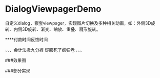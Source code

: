 # DialogViewpagerDemo
自定义dialog，嵌套viewpager，实现图片切换及多种相关动画，如：外侧3D旋转、内侧3D旋转、渐变、缩放、重叠、扇形旋转。

****付款时间反馈时间


、、、会计法撒九分裤
舒服死了疯狂老
、、、

###效果图

###部分实现
